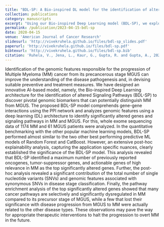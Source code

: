 ```yaml
---
title: "BDL-SP: A Bio-inspired DL model for the identification of altered Signaling Pathways in Multiple Myeloma using WES data"
collection: publications
category: manuscripts
excerpt: "Using our Bio-inspired Deep Learning model (BDL-SP), we explored how Multiple Myeloma (MM) emerges from its precancerous stage MGUS. By integrating gene-gene networks and whole-exome data from over 1,200 patients, BDL-SP uncovered key oncogenes, tumor suppressors, and dysregulated pathways driving this transition — outperforming traditional machine-learning models in biological insight. Check out our paper to see how AI is revealing the hidden genomic signatures behind MM progression!"
permalink: /publication/2023-04-15-bdl-sp
date: 2020-04-15
venue: 'American Journal of Cancer Research'
slidesurl: 'http://vivekruhela.github.io/files/bdl-sp_slides.pdf'
paperurl: 'http://vivekruhela.github.io/files/bdl-sp.pdf'
bibtexurl: 'http://vivekruhela.github.io/files/bdl-sp.bib'
citation: 'Ruhela, V., Jena, L., Kaur, G., Gupta, R. and Gupta, A., 2023. BDL-SP: A Bio-inspired DL model for the identification of altered Signaling Pathways in Multiple Myeloma using WES data. <i>American Journal of Cancer Research</i>, 13(4), p.1155, 10(1), p.6.'
---
```

Identification of the genomic features responsible for the progression of Multiple Myeloma (MM) cancer from its precancerous stage MGUS can improve the understanding of the disease pathogenesis and, in devising suitable preventive and treatment measures. We have designed an innovative AI-based model, namely, the Bio-inspired Deep Learning architecture for the identification of altered Signaling Pathways (BDL-SP) to discover pivotal genomic biomarkers that can potentially distinguish MM from MGUS. The proposed BDL-SP model comprehends gene-gene interactions using the PPI network and analyzes genomic features using a deep learning (DL) architecture to identify significantly altered genes and signaling pathways in MM and MGUS. For this, whole exome sequencing data of 1174 MM and 61 MGUS patients were analyzed. In the quantitative benchmarking with the other popular machine learning models, BDL-SP performed almost similar to the two other best performing predictive ML models of Random Forest and CatBoost. However, an extensive post-hoc explainability analysis, capturing the application specific nuances, clearly established the significance of the BDL-SP model. This analysis revealed that BDL-SP identified a maximum number of previously reported oncogenes, tumor-suppressor genes, and actionable genes of high relevance in MM as the top significantly altered genes. Further, the post-hoc analysis revealed a significant contribution of the total number of single nucleotide variants (SNVs) and genomic features associated with synonymous SNVs in disease stage classification. Finally, the pathway enrichment analysis of the top significantly altered genes showed that many cancer pathways are selectively and significantly dysregulated in MM compared to its precursor stage of MGUS, while a few that lost their significance with disease progression from MGUS to MM were actually related to the other disease types. These observations may pave the way for appropriate therapeutic interventions to halt the progression to overt MM in the future.





